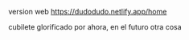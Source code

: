 version web
https://dudodudo.netlify.app/home

cubilete glorificado por ahora, en el futuro otra cosa
